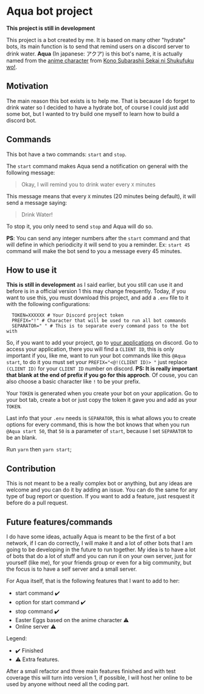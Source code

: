 # Aqua bot project

**This project is still in development**

This project is a bot created by me. It is based on many other "hydrate" bots, its main function is to send that remind users on a discord server to drink water. **Aqua** (In japanese: アクア) is this bot's name, it is actually named from the [anime character](https://konosuba.fandom.com/wiki/Aqua) from [Kono Subarashii Sekai ni Shukufuku wo!](https://konosuba.fandom.com/wiki/Kono_Subarashii_Sekai_ni_Shukufuku_wo!).

## Motivation

The main reason this bot exists is to help me. That is because I do forget to drink water so I decided to have a hydrate bot, of course I could just add some bot, but I wanted to try build one myself to learn how to build a discord bot.

## Commands

This bot have a two commands: `start` and `stop`.

The `start` command makes Aqua send a notification on general with the following message:

> Okay, I will remind you to drink water every `X` minutes

This message means that every `X` minutes (20 minutes being default), it will send a message saying:

> Drink Water!

To stop it, you only need to send `stop` and Aqua will do so.

**PS**: You can send any integer numbers after the `start` command and that will define in which periodicity it will send to you a reminder. Ex: `start 45` command will make the bot send to you a message every 45 minutes.

## How to use it

**This is still in development** as I said earlier, but you still can use it and before is in a official version 1 this may change frequently.
Today, if you want to use this, you must download this project, and add a `.env` file to it with the following configurations:

```
  TOKEN=XXXXXX # Your Discord project token
  PREFIX="!" # Character that will be used to run all bot commands
  SEPARATOR=" " # This is to separate every command pass to the bot with
```

So, if you want to add your project, go to [your applications](https://discord.com/developers/applications) on discord. Go to access your application, there you will find a `CLIENT ID`, this is only important if you, like me, want to run your bot commands like this `@Aqua start`, to do it you must set your `PREFIX="<@!(CLIENT ID)> "` just replace `(CLIENT ID)` for your `CLIENT ID` number on discord. **PS: It is really important that blank at the end of prefix if you go for this approch**. Of couse, you can also choose a basic character like `!` to be your prefix.

Your `TOKEN` is generated when you create your bot on your application. Go to your bot tab, create a bot or just copy the token it gave you and add as your `TOKEN`.

Last info that your `.env` needs is `SEPARATOR`, this is what allows you to create options for every command, this is how the bot knows that when you run `@Aqua start 50`, that `50` is a parameter of `start`, because I set `SEPARATOR` to be an blank.

Run `yarn` then `yarn start`;

## Contribution

This is not meant to be a really complex bot or anything, but any ideas are welcome and you can do it by adding an issue. You can do the same for any type of bug report or question.
If you want to add a feature, just resquest it before do a pull request.

## Future features/commands

I do have some ideas, actually Aqua is meant to be the first of a bot network, if I can do correctly, I will make it and a lot of other bots that I am going to be developing in the future to run together. My idea is to have a lot of bots that do a lot of stuff and you can run it on your own server, just for yourself (like me), for your friends group or even for a big community, but the focus is to have a self server and a small server.

For Aqua itself, that is the following features that I want to add to her:

- start command :heavy_check_mark:
- option for start command :heavy_check_mark:
- stop command :heavy_check_mark:
- Easter Eggs based on the anime character :warning:
- Online server :warning:

Legend:

- :heavy_check_mark: Finished
- :warning: Extra features.

After a small refactor and three main features finished and with test coverage this will turn into version 1, if possible, I will host her online to be used by anyone without need all the coding part.
